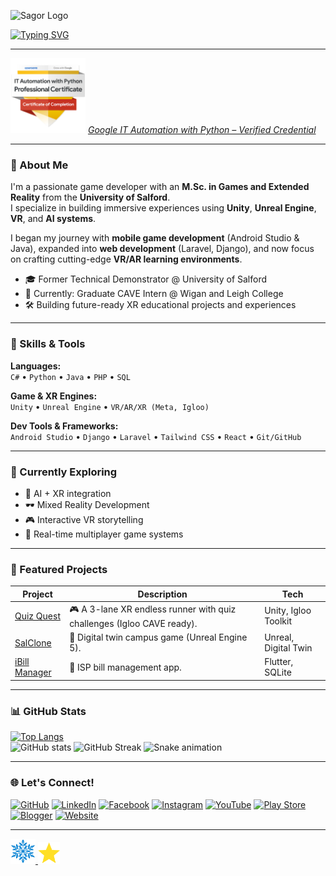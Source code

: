 <p align="left">
  <img src="https://sagorahamed.com/logo/logo.png" alt="Sagor Logo" width="100"/>
</p>

[![Typing SVG](https://readme-typing-svg.herokuapp.com?size=24&duration=4000&color=53BDFF&center=true&vCenter=true&lines=👋Hi%2C+I'm+Sagor+Ahamed!;🎮+Game+Developer+%7C+XR+Enthusiast;Creative+Technologist;Always+Learning+%F0%9F%92%A1)](https://git.io/typing-svg)

---

<img src="google-it-automation-professional-certificate.png" alt="Google IT Automation Certificate" width="120"/>
<a href="https://www.youracclaim.com/badges/8e21ce57-2e3f-44c2-930a-27c2ead635d0/public_url">
  <em>Google IT Automation with Python – Verified Credential</em>
</a>

---

### 🚀 About Me

I'm a passionate game developer with an **M.Sc. in Games and Extended Reality** from the **University of Salford**.  
I specialize in building immersive experiences using **Unity**, **Unreal Engine**, **VR**, and **AI systems**.

I began my journey with **mobile game development** (Android Studio & Java), expanded into **web development** (Laravel, Django), and now focus on crafting cutting-edge **VR/AR learning environments**.

- 🎓 Former Technical Demonstrator @ University of Salford  
- 💼 Currently: Graduate CAVE Intern @ Wigan and Leigh College  
- 🛠️ Building future-ready XR educational projects and experiences  

---

### 🧰 Skills & Tools

**Languages:**  
`C#` • `Python` • `Java` • `PHP` • `SQL`

**Game & XR Engines:**  
`Unity` • `Unreal Engine` • `VR/AR/XR (Meta, Igloo)`

**Dev Tools & Frameworks:**  
`Android Studio` • `Django` • `Laravel` • `Tailwind CSS` • `React` • `Git/GitHub`

---

### 🌱 Currently Exploring

- 🤖 AI + XR integration  
- 🕶️ Mixed Reality Development  
- 🎮 Interactive VR storytelling  
- 🔗 Real-time multiplayer game systems  

---

### 🚀 Featured Projects  

| Project | Description | Tech |
|---------|-------------|------|
| [Quiz Quest](https://sagorahamed.com/quizquest.php) | 🎮 A 3-lane XR endless runner with quiz challenges (Igloo CAVE ready). | Unity, Igloo Toolkit |
| [SalClone](https://sagorahamed.com/sc.php) | 🏫 Digital twin campus game (Unreal Engine 5). | Unreal, Digital Twin |
| [iBill Manager](https://play.google.com/store/apps/details?id=com.sagorahamed.ibill_manager) | 📱 ISP bill management app. | Flutter, SQLite |

---

### 📊 GitHub Stats

[![Top Langs](https://github-readme-stats.vercel.app/api/top-langs/?username=sagor995&layout=compact)](https://github.com/anuraghazra/github-readme-stats)  
![GitHub stats](https://github-readme-stats.vercel.app/api?username=sagor995&show_icons=true&theme=default)
![GitHub Streak](https://github-readme-streak-stats.herokuapp.com?user=sagor995&theme=default)
![Snake animation](https://github.com/sagor995/sagor995/blob/output/github-contribution-grid-snake.svg)


---

### 🌐 Let's Connect!

[<img src="https://cdn.jsdelivr.net/npm/simple-icons@3.0.1/icons/github.svg" height="30" alt="GitHub" />](https://github.com/sagor995)
[<img src="https://cdn.jsdelivr.net/npm/simple-icons@3.0.1/icons/linkedin.svg" height="30" alt="LinkedIn" />](https://www.linkedin.com/in/sagor59/)
[<img src="https://cdn.jsdelivr.net/npm/simple-icons@3.0.1/icons/facebook.svg" height="30" alt="Facebook" />](https://www.facebook.com/sagor995)
[<img src="https://cdn.jsdelivr.net/npm/simple-icons@3.0.1/icons/instagram.svg" height="30" alt="Instagram" />](https://www.instagram.com/appsdevsa/)
[<img src="https://cdn.jsdelivr.net/npm/simple-icons@3.0.1/icons/youtube.svg" height="30" alt="YouTube" />](https://www.youtube.com/channel/UC9_ox9Gd-XVdmqFAdnI6G2w)
[<img src="https://cdn.jsdelivr.net/npm/simple-icons@3.0.1/icons/googleplay.svg" height="30" alt="Play Store" />](https://play.google.com/store/apps/dev?id=6862428975223688655)
[<img src="https://cdn.jsdelivr.net/npm/simple-icons@3.0.1/icons/blogger.svg" height="30" alt="Blogger" />](https://rtesbd.blogspot.com/)
[<img src="https://cdn.jsdelivr.net/npm/simple-icons@3.0.1/icons/icloud.svg" height="30" alt="Website" />](https://sagorahamed.com)

---

<a href="https://archiveprogram.github.com/">
  <img src="https://raw.githubusercontent.com/acervenky/animated-github-badges/master/assets/acbadge.gif" width="40" height="40" />
</a>
<a href="https://stars.github.com/">
  <img src="https://raw.githubusercontent.com/acervenky/animated-github-badges/master/assets/starbadge.gif" width="35" height="35" />
</a>
